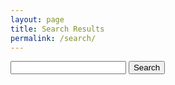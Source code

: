 ```yaml
---
layout: page
title: Search Results
permalink: /search/
---
```

<form action="/search/" method="get">
    <label for="search-box"></label>
    <input type="text" class="search-box" name="query">
    <input type="submit" value="Search">
</form>
<ul class="post-list" id="search-results"></ul>
<script>
window.store = {
	{% for post in site.posts %}
		"{{ post.url | slugify }}": {
			"title": "{{ post.title | xml_escape }}",
			"author": "{{ post.author | xml_escape }}",
			"category": "{{ post.category | xml_escape }}",
			"content": {{ post.content | strip_html | strip_newlines | jsonify }},
			"url": "{{ post.url | xml_escape }}",
			"date": "{{ post.date | date: "%b %-d, %Y" }}",
			"excerpt": {{ post.excerpt | jsonify }}
		}
		{% unless forloop.last %}
			,
		{% endunless %}
	{% endfor %}
};
</script>
<script src="/assets/js/search.js"></script>
